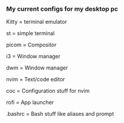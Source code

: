 ### My current configs for my desktop pc

Kitty = terminal emulator

st = simple terminal

picom = Compositor

i3 = Window manager

dwm = Window manager

nvim = Text/code editor

coc = Configuration stuff for nvim

rofi = App launcher

.bashrc = Bash stuff like aliases and prompt
